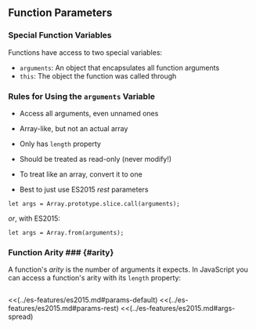 Function Parameters
-------------------

### Special Function Variables ###

Functions have access to two special variables:

  - `arguments`: An object that encapsulates all function arguments
  - `this`: The object the function was called through

### Rules for Using the `arguments` Variable ###

  - Access all arguments, even unnamed ones

  - Array-like, but not an actual array

  - Only has `length` property

  - Should be treated as read-only (never modify!)

  - To treat like an array, convert it to one

  - Best to just use ES2015 *rest* parameters

~~~ {.javascript}
let args = Array.prototype.slice.call(arguments);
~~~

*or*, with ES2015:

~~~ {.javascript}
let args = Array.from(arguments);
~~~

### Function Arity ### {#arity}

A function's *arity* is the number of arguments it expects.  In
JavaScript you can access a function's arity with its `length`
property:

~~~ {.javascript insert="../../../src/examples/js/arity.js"}
~~~

<<(../es-features/es2015.md#params-default)
<<(../es-features/es2015.md#params-rest)
<<(../es-features/es2015.md#args-spread)
